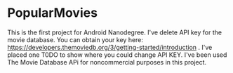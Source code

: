 # PopularMovies
This is the first project for Android Nanodegree. 
I've delete API key for the movie database. You can obtain your key here: https://developers.themoviedb.org/3/getting-started/introduction .
I've placed one T0DO to show where you could change API KEY. I've been used The Movie Database APi for noncommercial purposes in this project.

